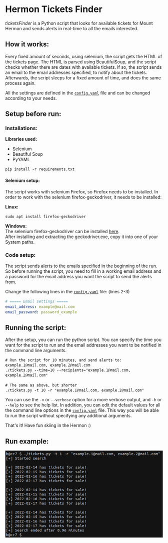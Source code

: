 # Hermon Tickets Finder
*ticketsFinder* is a Python script that looks for available tickets for Mount Hermon
and sends alerts in real-time to all the emails interested.

## How it works:
Every fixed amount of seconds, using selenium, the script gets the HTML of the tickets page.
The HTML is parsed using BeautifulSoup, and the script checks whether there are dates with available tickets.
If so, the script sends an email to the email addresses specified, to notify about the tickets.
Afterwards, the script sleeps for a fixed amount of time, and does the same process again.

All the settings are defined in the [`config.yaml`](./config.yaml) file and can be changed according to your needs.

## Setup before run:

### Installations:
**Libraries used:**
* Selenium
* Beautiful Soup
* PyYAML

```shell
pip install -r requirements.txt
```
#### Selenium setup:
The script works with selenium Firefox, so Firefox needs to be installed.
In order to work with the selenium firefox-geckodriver, it needs to be installed:

**Linux:**
```shell
sudo apt install firefox-geckodriver
```

**Windows:**\
The selenium firefox-geckodriver can be installed [here](https://github.com/mozilla/geckodriver/releases/tag/v0.29.0).\
After installing and extracting the geckodriver.exe, copy it into one of your System paths.

### Code setup:
The script sends alerts to the emails specified in the beginning of the run.
So before running the script, you need to fill in a working email address and a password for the email address you want the script to send the alerts from.

Change the following lines in the [`config.yaml`](./config.yaml) file: (lines 2-3)
```yaml
# ===== Email settings =====
email_address: example@mail.com
email_password: password_example
```

 
## Running the script:
After the setup, you can run the python script.
You can specify the time you want for the script to run and the email addresses you want to be notified in the command line arguments.
```shell
# Run the script for 10 minutes, and send alerts to: example.1@mail.com, example.2@mail.com
./tickets.py --time=10 --recipients="example.1@mail.com, example.2@mail.com"

# The same as above, but shorter
./tickets.py -t 10 -r "example.1@mail.com, example.2@mail.com"
```
You can use the `-v` or `--verbose` option for a more verbose output, and `-h` or `--help` to see the help list.
In addition, you can edit the default values for all the command line options in the [`config.yaml`](./config.yaml) file.
This way you will be able to run the script without specifying any additional arguments.

That's it!
Have fun skiing in the Hermon :)

## Run example:

![run example](./img/run-example.png)
